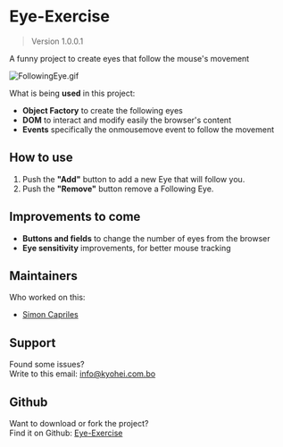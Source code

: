 # Eye-Exercise

> Version 1.0.0.1

A funny project to create eyes that follow the mouse's movement

![FollowingEye.gif](./FollowingEye.gif)

What is being **used** in this project:
- **Object Factory** to create the following eyes
- **DOM** to interact and modify easily the browser's content
- **Events** specifically the onmousemove event to follow the movement

## How to use

1. Push the **"Add"** button to add a new Eye that will follow you.
2. Push the **"Remove"** button remove a Following Eye.

## Improvements to come

- **Buttons and fields** to change the number of eyes from the browser
- **Eye sensitivity** improvements, for better mouse tracking

## Maintainers
Who worked on this:
- [Simon Capriles](https://simoncapriles.github.io/)

## Support

Found some issues?  
Write to this email: <a href="mailto:info@kyohei.com.bo"><i class="font-icon icon-envelope"></i>info@kyohei.com.bo</a>

## Github

Want to download or fork the project?  
Find it on Github: [Eye-Exercise](https://github.com/SimonCapriles/Eye-Exercise)